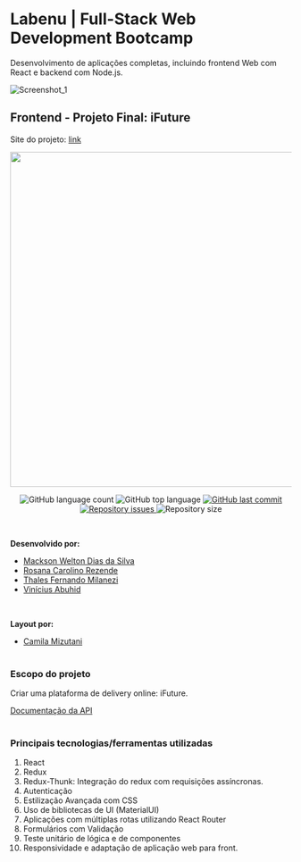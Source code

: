 # Labenu | Full-Stack Web Development Bootcamp
Desenvolvimento de aplicações completas, incluindo frontend Web com React e backend com Node.js.

![Screenshot_1](https://user-images.githubusercontent.com/45580434/79641791-06e1c100-8170-11ea-8ecf-b6c889805d55.png)
<br>

## Frontend - Projeto Final: iFuture

Site do projeto: [link](http://ifuture-sagan.surge.sh/login)

<p align="center">
  <img  height='600' src='https://user-images.githubusercontent.com/45580434/79641732-bd917180-816f-11ea-810b-59ee03a3367b.gif'>
</p>

<p align="center">
  <img alt="GitHub language count" src="https://img.shields.io/github/languages/count/future4code/sagan-4food-B">

  <img alt="GitHub top language" src="https://img.shields.io/github/languages/top/future4code/sagan-4food-B">

  <a href="https://github.com/future4code/sagan-4food-B/commits/master">
    <img alt="GitHub last commit" src="https://img.shields.io/github/last-commit/future4code/sagan-4food-B">
  </a>

  <a href="https://github.com/future4code/sagan-4food-B/issues">
    <img alt="Repository issues" src="https://img.shields.io/github/issues/future4code/sagan-4food-B">
  </a>

   <img alt="Repository size" src="https://img.shields.io/github/repo-size/future4code/sagan-4food-B">
</p>
<br>

**Desenvolvido por:**
* [Mackson Welton Dias da Silva](https://github.com/MacksonWelton)
* [Rosana Carolino Rezende](https://github.com/rosanarezende) 
* [Thales Fernando Milanezi](https://github.com/ThalesMilanezi)
* [Vinícius Abuhid](https://github.com/ViniciusAbuhid)
<br>

**Layout por:**
* [Camila Mizutani](https://www.linkedin.com/in/camila-mizutani-257495bb/)
<br><br>

### Escopo do projeto
Criar uma plataforma de delivery online: iFuture.

[Documentação da API](https://documenter.getpostman.com/view/7549981/SWTEdGtT?version=latest)
<br><br>

### Principais tecnologias/ferramentas utilizadas

1. React
2. Redux
3. Redux-Thunk: Integração do redux com requisições assíncronas.
4. Autenticação
5. Estilização Avançada com CSS
6. Uso de bibliotecas de UI (MaterialUI)
7. Aplicações com múltiplas rotas utilizando React Router
8. Formulários com Validação
9. Teste unitário de lógica e de componentes
10. Responsividade e adaptação de aplicação web para front.
<br><br>